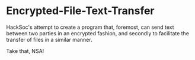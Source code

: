 Encrypted-File-Text-Transfer
============================

HackSoc's attempt to create a program that, foremost, can send text between two parties in an encrypted fashion, 
and secondly to facilitate the transfer of files in a similar manner.

Take that, NSA!
